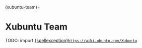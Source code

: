 (xubuntu-team)=
# Xubuntu Team

TODO: import [{spellexception}`https://wiki.ubuntu.com/Xubuntu`](https://wiki.ubuntu.com/Xubuntu)
